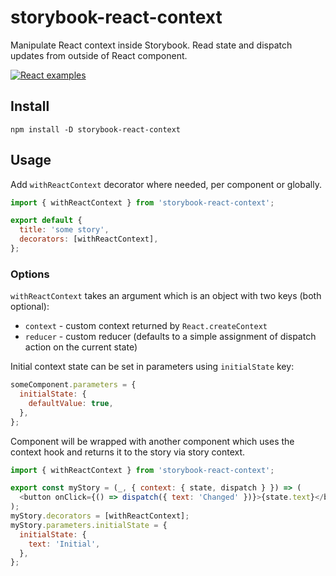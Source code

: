 # storybook-react-context

Manipulate React context inside Storybook. Read state and dispatch updates from outside of React component.

[![React examples](https://img.shields.io/badge/react-blueviolet?style=for-the-badge&logo=storybook&label=examples)](https://tyom.github.io/storybook-addons/react/?path=/story/storybook-react-context)

## Install

```
npm install -D storybook-react-context
```

## Usage

Add `withReactContext` decorator where needed, per component or globally.

```js
import { withReactContext } from 'storybook-react-context';

export default {
  title: 'some story',
  decorators: [withReactContext],
};
```

### Options

`withReactContext` takes an argument which is an object with two keys (both optional):

- `context` - custom context returned by `React.createContext`
- `reducer` - custom reducer (defaults to a simple assignment of dispatch action on the current state)

Initial context state can be set in parameters using `initialState` key:

```js
someComponent.parameters = {
  initialState: {
    defaultValue: true,
  },
};
```

Component will be wrapped with another component which uses the context hook and returns
it to the story via story context.

```js
import { withReactContext } from 'storybook-react-context';

export const myStory = (_, { context: { state, dispatch } }) => (
  <button onClick={() => dispatch({ text: 'Changed' })}>{state.text}</button>
);
myStory.decorators = [withReactContext];
myStory.parameters.initialState = {
  initialState: {
    text: 'Initial',
  },
};
```
